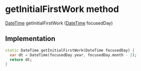 


# getInitialFirstWork method








[DateTime](https://api.flutter.dev/flutter/dart-core/DateTime-class.html) getInitialFirstWork
([DateTime](https://api.flutter.dev/flutter/dart-core/DateTime-class.html) focusedDay)








## Implementation

```dart
static DateTime getInitialFirstWork(DateTime focusedDay) {
  var dt = DateTime(focusedDay.year, focusedDay.month - 2);
  return dt;
}
```







